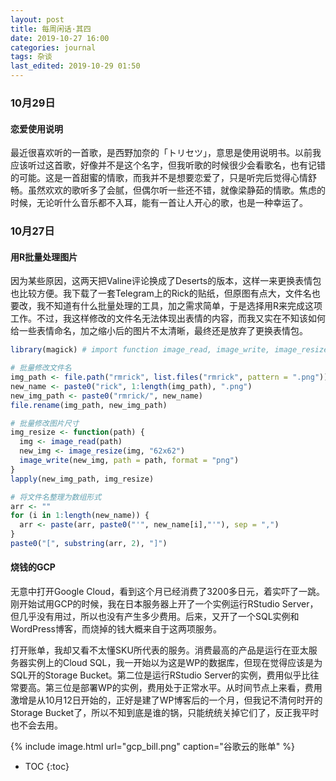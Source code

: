 ```yaml
---
layout: post
title: 每周闲话·其四
date: 2019-10-27 16:00
categories: journal
tags: 杂谈
last_edited: 2019-10-29 01:50
---
```


### 10月29日

#### 恋爱使用说明

最近很喜欢听的一首歌，是西野加奈的「トリセツ」，意思是使用说明书。以前我应该听过这首歌，好像并不是这个名字，但我听歌的时候很少会看歌名，也有记错的可能。这是一首甜蜜的情歌，而我并不是想要恋爱了，只是听完后觉得心情舒畅。虽然欢欢的歌听多了会腻，但偶尔听一些还不错，就像梁静茹的情歌。焦虑的时候，无论听什么音乐都不入耳，能有一首让人开心的歌，也是一种幸运了。

### 10月27日

#### 用R批量处理图片

因为某些原因，这两天把Valine评论换成了Deserts的版本，这样一来更换表情包也比较方便。我下载了一套Telegram上的Rick的贴纸，但原图有点大，文件名也要改，我不知道有什么批量处理的工具，加之需求简单，于是选择用R来完成这项工作。不过，我这样修改的文件名无法体现出表情的内容，而我又实在不知该如何给一些表情命名，加之缩小后的图片不太清晰，最终还是放弃了更换表情包。

```r
library(magick) # import function image_read, image_write, image_resize

# 批量修改文件名
img_path <- file.path("rmrick", list.files("rmrick", pattern = ".png"))
new_name <- paste0("rick", 1:length(img_path), ".png")
new_img_path <- paste0("rmrick/", new_name)
file.rename(img_path, new_img_path)

# 批量修改图片尺寸
img_resize <- function(path) {
  img <- image_read(path)
  new_img <- image_resize(img, "62x62")
  image_write(new_img, path = path, format = "png")
}
lapply(new_img_path, img_resize)

# 将文件名整理为数组形式
arr <- ""
for (i in 1:length(new_name)) {
  arr <- paste(arr, paste0("'", new_name[i],"'"), sep = ",")
}
paste0("[", substring(arr, 2), "]")
```

#### 烧钱的GCP

无意中打开Google Cloud，看到这个月已经消费了3200多日元，着实吓了一跳。刚开始试用GCP的时候，我在日本服务器上开了一个实例运行RStudio Server，但几乎没有用过，所以也没有产生多少费用。后来，又开了一个SQL实例和WordPress博客，而烧掉的钱大概来自于这两项服务。

打开账单，我却又看不太懂SKU所代表的服务。消费最高的产品是运行在亚太服务器实例上的Cloud SQL，我一开始以为这是WP的数据库，但现在觉得应该是为SQL开的Storage Bucket。第二位是运行RStudio Server的实例，费用似乎比往常要高。第三位是部署WP的实例，费用处于正常水平。从时间节点上来看，费用激增是从10月12日开始的，正好是建了WP博客后的一个月，但我记不清何时开的Storage Bucket了，所以不知到底是谁的锅，只能统统关掉它们了，反正我平时也不会去用。

{% include image.html url="gcp_bill.png" caption="谷歌云的账单" %}


* TOC
{:toc}